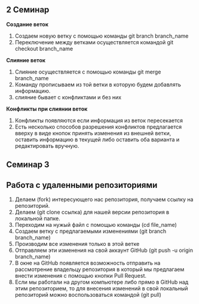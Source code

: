 ## 2 Семинар

__Создание веток__

1. Создаем новую ветку с помощью команды git branch branch_name
2. Переключение между ветками осуществляется командой git checkout branch_name

__Слияние веток__

1. Слияние осуществляется с помощью команды git merge branch_name
2. Команду прописываем из той ветки в которую будем добавлять информацию.
3. слияние бывает с конфликтами и без них

__Конфликты при слиянии веток__

1. Конфликты появляются если информация из веток пересекается 
2. Есть несколько способов разрешения конфликтов предлагается вверху в виде кнопок принять изменения из внешней ветки, оставить информацию в текущей либо оставить оба варианта и редактировать вручную.

## Семинар 3
## Работа с удаленными репозиториями

1. Делаем (fork) интересующего нас репозитория, получаем ссылку на репозиторий.
2. Делаем (git clone ссылка) для нашей версии репозитория в локальной папке.
3. Переходим на нужый файл с помощью команды (cd file_name)
3. Создаем ветку с предлагаемыми изменениями (git branch branch_name)
4. Производим все изменения только в этой ветке
5. Отправляем эти изменения на свой аккаунт GitHub (git push -u origin branch_name)
6. В окне на GitHub появляется возможность отправить на рассмотрение владельцу репозитория в который мы предлагаем внести изменения с помощью кнопки Pull Request.
8. Если мы работали на другом компьютере либо прямо в GitHub над этим репозиторием, то для внесения изменений в свой локальный репозиторий можно воспользоваться командой (git pull)